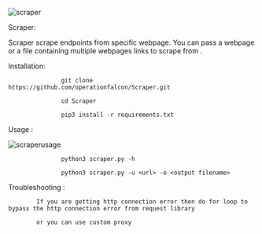 
![scraper](https://user-images.githubusercontent.com/83413793/116855912-d4d6bc00-ac17-11eb-90c3-5561cc91dd99.png)

Scraper:

Scraper scrape endpoints from specific webpage. You can pass a webpage or a file containing multiple webpages links to scrape from . 

Installation:

                   git clone https://github.com/operationfalcon/Scraper.git
                   
                   cd Scraper
                   
                   pip3 install -r requirements.txt
                   
Usage :

![scraperusage](https://user-images.githubusercontent.com/83413793/116856365-adccba00-ac18-11eb-818f-17e3a64c2b5b.png)

                   python3 scraper.py -h
                   
                   python3 scraper.py -u <url> -o <output filename>
                   
Troubleshooting :

            If you are getting http connection error then do for loop to bypass the http connection error from request library
            
            or you can use custom proxy
